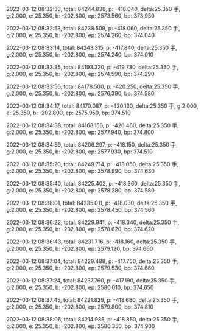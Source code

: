 2022-03-12 08:32:33, total: 84244.838, p: -418.040, delta:25.350 手, g:2.000, e: 25.350, b: -202.800, ep: 2573.560, bp: 373.950

2022-03-12 08:32:53, total: 84238.509, p: -418.060, delta:25.350 手, g:2.000, e: 25.350, b: -202.800, ep: 2574.260, bp: 374.040

2022-03-12 08:33:14, total: 84243.315, p: -417.840, delta:25.350 手, g:2.000, e: 25.350, b: -202.800, ep: 2574.240, bp: 374.010

2022-03-12 08:33:35, total: 84193.320, p: -419.730, delta:25.350 手, g:2.000, e: 25.350, b: -202.800, ep: 2574.590, bp: 374.290

2022-03-12 08:33:56, total: 84178.500, p: -420.250, delta:25.350 手, g:2.000, e: 25.350, b: -202.800, ep: 2576.390, bp: 374.580

2022-03-12 08:34:17, total: 84170.087, p: -420.130, delta:25.350 手, g:2.000, e: 25.350, b: -202.800, ep: 2575.950, bp: 374.510

2022-03-12 08:34:38, total: 84168.156, p: -420.460, delta:25.350 手, g:2.000, e: 25.350, b: -202.800, ep: 2577.940, bp: 374.800

2022-03-12 08:34:59, total: 84206.297, p: -418.150, delta:25.350 手, g:2.000, e: 25.350, b: -202.800, ep: 2577.930, bp: 374.510

2022-03-12 08:35:20, total: 84249.714, p: -418.050, delta:25.350 手, g:2.000, e: 25.350, b: -202.800, ep: 2578.990, bp: 374.630

2022-03-12 08:35:40, total: 84225.402, p: -418.360, delta:25.350 手, g:2.000, e: 25.350, b: -202.800, ep: 2578.280, bp: 374.580

2022-03-12 08:36:01, total: 84235.011, p: -418.030, delta:25.350 手, g:2.000, e: 25.350, b: -202.800, ep: 2578.450, bp: 374.560

2022-03-12 08:36:22, total: 84229.941, p: -418.340, delta:25.350 手, g:2.000, e: 25.350, b: -202.800, ep: 2578.620, bp: 374.620

2022-03-12 08:36:43, total: 84231.716, p: -418.160, delta:25.350 手, g:2.000, e: 25.350, b: -202.800, ep: 2579.120, bp: 374.660

2022-03-12 08:37:04, total: 84229.488, p: -417.750, delta:25.350 手, g:2.000, e: 25.350, b: -202.800, ep: 2579.530, bp: 374.660

2022-03-12 08:37:24, total: 84237.760, p: -417.190, delta:25.350 手, g:2.000, e: 25.350, b: -202.800, ep: 2580.010, bp: 374.650

2022-03-12 08:37:45, total: 84221.829, p: -418.680, delta:25.350 手, g:2.000, e: 25.350, b: -202.800, ep: 2579.800, bp: 374.810

2022-03-12 08:38:06, total: 84214.985, p: -418.850, delta:25.350 手, g:2.000, e: 25.350, b: -202.800, ep: 2580.350, bp: 374.900